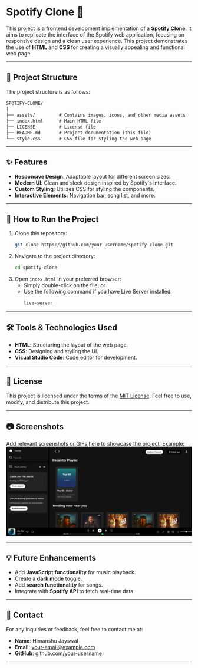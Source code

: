 # Spotify Clone 🎵

This project is a frontend development implementation of a **Spotify Clone**. It aims to replicate the interface of the Spotify web application, focusing on responsive design and a clean user experience. This project demonstrates the use of **HTML** and **CSS** for creating a visually appealing and functional web page.

---

## 📁 Project Structure

The project structure is as follows:

```
SPOTIFY-CLONE/
│
├── assets/         # Contains images, icons, and other media assets
├── index.html      # Main HTML file
├── LICENSE         # License file
├── README.md       # Project documentation (this file)
└── style.css       # CSS file for styling the web page
```

---

## ✨ Features

- **Responsive Design**: Adaptable layout for different screen sizes.
- **Modern UI**: Clean and sleek design inspired by Spotify's interface.
- **Custom Styling**: Utilizes CSS for styling the components.
- **Interactive Elements**: Navigation bar, song list, and more.

---

## 🚀 How to Run the Project

1. Clone this repository:
   ```bash
   git clone https://github.com/your-username/spotify-clone.git
   ```
2. Navigate to the project directory:
   ```bash
   cd spotify-clone
   ```
3. Open `index.html` in your preferred browser:
   - Simply double-click on the file, or
   - Use the following command if you have Live Server installed:
     ```bash
     live-server
     ```

---

## 🛠️ Tools & Technologies Used

- **HTML**: Structuring the layout of the web page.
- **CSS**: Designing and styling the UI.
- **Visual Studio Code**: Code editor for development.

---

## 📄 License

This project is licensed under the terms of the [MIT License](./LICENSE). Feel free to use, modify, and distribute this project.

---

## 📷 Screenshots

Add relevant screenshots or GIFs here to showcase the project. Example:
![Spotify Clone Screenshot](./assets/screenshot.png)

---

## 💡 Future Enhancements

- Add **JavaScript functionality** for music playback.
- Create a **dark mode** toggle.
- Add **search functionality** for songs.
- Integrate with **Spotify API** to fetch real-time data.

---

## 📧 Contact

For any inquiries or feedback, feel free to contact me at:
- **Name**: Himanshu Jayswal
- **Email**: [your-email@example.com](himanshujayswal2006@gmail.com)
- **GitHub**: [github.com/your-username](https://github.com/your-username)

---